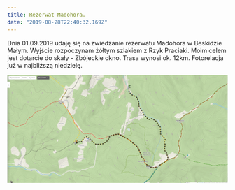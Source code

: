 ```yaml
---
title: Rezerwat Madohora.
date: "2019-08-28T22:40:32.169Z"
---
```


<p class="justify")>Dnia 01.09.2019 udaję się  na zwiedzanie rezerwatu Madohora w Beskidzie Małym. Wyjście rozpoczynam żółtym szlakiem z Rzyk Praciaki.
Moim celem jest dotarcie do skały - Zbójeckie okno. Trasa wynosi ok. 12km. Fotorelacja już w najbliższą niedzielę.
</p>

![Madohora](./Madohora_mapa.png)
